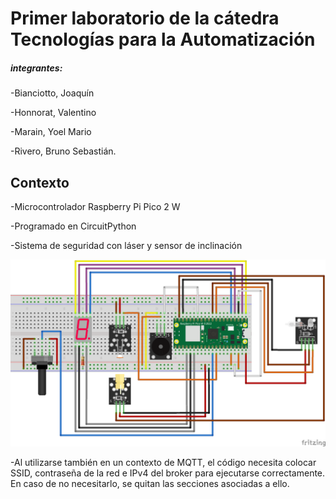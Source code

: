 # Primer laboratorio de la cátedra Tecnologías para la Automatización
##### integrantes:
-Bianciotto, Joaquín

-Honnorat, Valentino

-Marain, Yoel Mario

-Rivero, Bruno Sebastián.


## Contexto
-Microcontrolador Raspberry Pi Pico 2 W

-Programado en CircuitPython

-Sistema de seguridad con láser y sensor de inclinación

![imagen del circuito](elcircuito.png)

-Al utilizarse también en un contexto de MQTT, el código necesita colocar SSID, contraseña de la red e IPv4 del broker para ejecutarse correctamente. En caso de no necesitarlo, se quitan las secciones asociadas a ello.